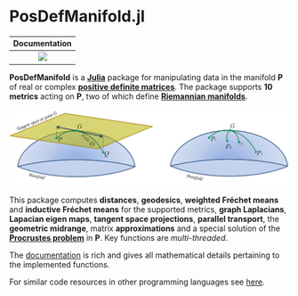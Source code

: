 # PosDefManifold.jl

| **Documentation**  | 
|:---------------------------------------:|
| [![](https://img.shields.io/badge/docs-dev-blue.svg)](https://marco-congedo.github.io/PosDefManifold.jl/dev/) |

**PosDefManifold** is a [**Julia**](https://julialang.org/) package for manipulating data in the manifold **P** of real or complex [**positive definite matrices**](https://en.wikipedia.org/wiki/Definiteness_of_a_matrix). The package supports **10 metrics** acting on **P**, two of which define [**Riemannian manifolds**](https://en.wikipedia.org/wiki/Riemannian_manifold).

![](/docs/src/assets/Fig1.jpg)

This package computes **distances**, **geodesics**, **weighted Fréchet means** and **inductive Fréchet means** for the supported metrics, **graph Laplacians**, **Lapacian eigen maps**, **tangent space projections**, **parallel transport**, the **geometric midrange**, matrix **approximations** and a special solution of the [**Procrustes problem**](https://en.wikipedia.org/wiki/Orthogonal_Procrustes_problem) in **P**. Key functions are *multi-threaded*.

The [documentation](https://marco-congedo.github.io/PosDefManifold.jl/dev/) is rich and gives all mathematical details pertaining to the implemented functions.

For similar code resources in other programming languages see [here](https://sites.google.com/site/marcocongedo/science/code-resources).


